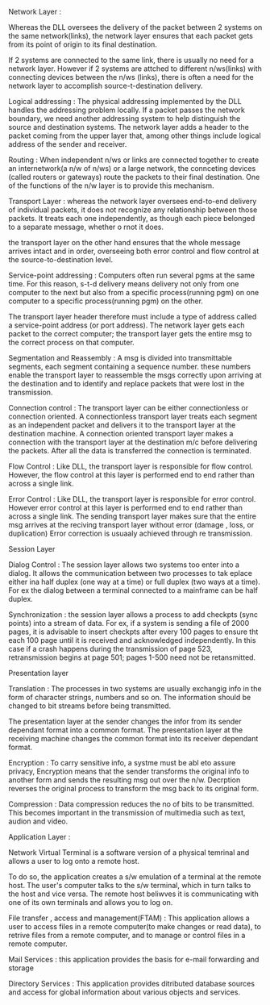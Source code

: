  
 Network Layer :

Whereas the DLL oversees the delivery of the packet between 2 systems on the same network(links), the
network layer ensures that each packet gets from its point of origin to its final destination.

If 2 systems are connected to the same link, there is usually no need for a network layer.
However if 2 systems are attched to different n/ws(links) with connecting devices between the n/ws
(links), there is often a need for the network layer to accomplish source-t-destination delivery.

Logical addressing :
The physical addressing implemented by the DLL handles the addressing problem locally. 
If a packet passes the network boundary, we need another addressing system to help distinguish the 
source and destination systems. 
The network layer adds a header to the packet coming from the upper layer that, among other things
include logical address of the sender and receiver.


Routing :
When independent n/ws or links are connected together to create an internetwork(a n/w of n/ws) or a 
large network, the connceting devices (called routers or gateways) route the packets to their final
destination.
One of the functions of the n/w layer is to provide this mechanism.


Transport Layer :
whereas the network layer oversees end-to-end delivery of individual packets, it does not recognize any relationship
between those packets.
It treats each one independently, as though each piece belonged to a separate message, whether o rnot it does.

the transport layer on the other hand ensures that the whole message arrives intact and in order, overseeing both
error control and flow control at the source-to-destination level.

Service-point addressing :
Computers often run several pgms at the same time. For this reason, s-t-d delivery means delivery not only from
one computer to the next but also from a specific process(running pgm) on one computer to a specific process(running
pgm) on the other.

The transport layer header therefore must include a type of address called a service-point address (or port address).
The network layer gets each packet to the correct computer; the transport layer gets the entire msg to the correct
process on that computer.

Segmentation and Reassembly :
A msg is divided into transmittable segments, each segment containing a sequence number.
these numbers enable the transport layer to reassemble the msgs correctly upon arriving at the destination and to identify
and replace packets that were lost in the transmission.

Connection control :
The transport layer can be either connectionless or connection oriented. 
A connectionless transport layer treats each segment as an independent packet and delivers it to the transport layer 
at the destination machine.
A connection oriented transport layer makes a connection with the transport layer at the destination m/c before
delivering the packets. 
After all the data is transferred the connection is terminated.

Flow Control :
Like DLL, the transport layer is responsible for flow control.
However, the flow control at this layer is performed end to end rather than across a single link.

Error Control :
Like DLL, the transport layer is responsible for error control. 
However error control at this layer is performed end to end rather than across a single link.
The sending transport layer makes sure that the entire msg arrives at the reciving transport layer without error (damage
, loss, or duplication)
Error correction is usuaaly achieved through re transmission.


Session Layer

Dialog Control : The session layer allows two systems too enter into a dialog.
It allows the communication between two processes to tak eplace either ina half duplex (one way at a time) or full duplex
(two ways at a time).
For ex the dialog between a terminal connected to a mainframe can be half duplex.
 

Synchronization :  the session layer allows a process to add checkpts (sync points) into a stream of data.
For ex, if  a system is sending a file of 2000 pages, it is advisable to insert checkpts after every 100 pages to ensure
tht each 100 page until it is received and acknowledged independently.
In this case if a crash happens during the transmission of page 523, retransmission begins at page 501; pages 1-500 need not
be retansmitted.

Presentation layer

Translation : The processes in two systems are usually exchangig info in the form of character strings, numbers and so on.
The information should be changed to bit streams before being transmitted.

The presentation layer at the sender changes the infor from its sender dependant format into a common format.
The presentation layer at the receiving machine changes the common format into its receiver dependant format.

Encryption : To carry sensitive info, a systme must be abl eto assure privacy,
Encryption means that the sender transforms the original info to another form and sends the resulting msg out over the
n/w.
Decrption reverses the original process to transform the msg back to its original form.


Compression : Data compression reduces the no of bits to be transmitted. This becomes important in the transmission of 
multimedia such as text, audion and video.



Application Layer :

Network Virtual Terminal
is a software version of a physical temrinal and allows a user to log  onto a remote host.

To do so, the application creates a s/w emulation of a terminal at the remote host. 
The user's computer talks to the s/w terminal, which in turn talks to the host and vice versa. 
The remote host beliwves it is communicating with one of its own terminals and allows you to log on.

File transfer , access and management(FTAM) :
This application allows a user to access files in a remote computer(to make changes or read data), to retrive files
from a remote computer, and to manage or control files in a remote computer.

Mail Services :
this application provides the basis for e-mail forwarding and storage

Directory Services :
This application provides ditributed database sources and access for global information about various objects and services.


































































































